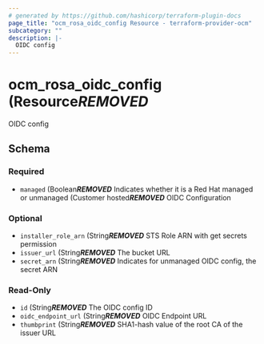 ```yaml
---
# generated by https://github.com/hashicorp/terraform-plugin-docs
page_title: "ocm_rosa_oidc_config Resource - terraform-provider-ocm"
subcategory: ""
description: |-
  OIDC config
---
```


# ocm_rosa_oidc_config (Resource***REMOVED***

OIDC config



<!-- schema generated by tfplugindocs -->
## Schema

### Required

- `managed` (Boolean***REMOVED*** Indicates whether it is a Red Hat managed or unmanaged (Customer hosted***REMOVED*** OIDC Configuration

### Optional

- `installer_role_arn` (String***REMOVED*** STS Role ARN with get secrets permission
- `issuer_url` (String***REMOVED*** The bucket URL
- `secret_arn` (String***REMOVED*** Indicates for unmanaged OIDC config, the secret ARN

### Read-Only

- `id` (String***REMOVED*** The OIDC config ID
- `oidc_endpoint_url` (String***REMOVED*** OIDC Endpoint URL
- `thumbprint` (String***REMOVED*** SHA1-hash value of the root CA of the issuer URL


